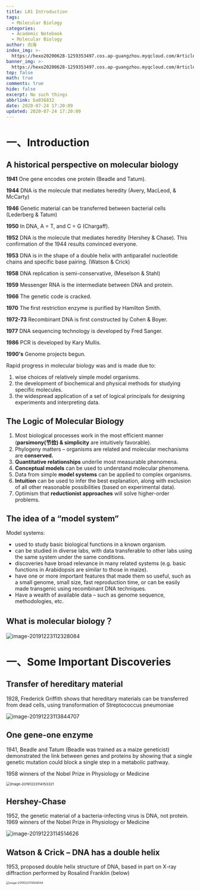 ```yaml
---
title: L01 Introduction
tags:
  - Molecular Biology
categories:
  - Academic Notebook
  - Molecular Biology
author: 向海
index_img: >-
  https://hexo20200628-1259353497.cos.ap-guangzhou.myqcloud.com/Articles/Academic_Notes/Molecular%20Biology/20200724_%EC%BA%AC%EB%A3%A8%ED%83%88%EC%B6%9C.png
banner_img: >-
  https://hexo20200628-1259353497.cos.ap-guangzhou.myqcloud.com/Articles/Academic_Notes/Molecular%20Biology/20200724_Sunlight%281%29.jpg
top: false
math: true
comments: true
hide: false
excerpt: No such things
abbrlink: ba036832
date: 2020-07-24 17:20:09
updated: 2020-07-24 17:20:09
---
```


# 一、Introduction

## A historical perspective on molecular biology

**1941** One gene encodes one protein (Beadle and Tatum).

**1944** DNA is the molecule that mediates heredity (Avery, MacLeod, & McCarty)

**1946** Genetic material can be transferred between bacterial cells (Lederberg & Tatum) 

**1950** In DNA, A = T, and C = G (Chargaff). 

**1952** DNA is the molecule that mediates heredity (Hershey & Chase). This confirmation of the 1944 results convinced everyone.

**1953** DNA is in the shape of a double helix with antiparallel nucleotide chains and specific base pairing. (Watson & Crick)

**1958** DNA replication is semi-conservative, (Meselson & Stahl)

**1959** Messenger RNA is the intermediate between DNA and protein.

**1966** The genetic code is cracked. 

**1970** The first restriction enzyme is purified by Hamilton Smith. 

**1972-73** Recombinant DNA is first constructed by Cohen & Boyer. 

**1977** DNA sequencing technology is developed by Fred Sanger.

**1986** PCR is developed by Kary Mullis.

**1990's** Genome projects begun. 



Rapid progress in molecular biology was and is made due to:
1. wise choices of relatively simple model organisms.
2. the development of biochemical and physical methods for studying specific molecules.
3. the widespread application of a set of logical principals for designing experiments and interpreting data.

## The Logic of Molecular Biology

1. Most biological processes work in the most efficient manner (**parsimony(节俭) & simplicity** are intuitively favorable).
2. Phylogeny matters – organisms are related and molecular mechanisms are **conserved.**
3. **Quantitative relationships** underlie most measurable phenomena.
4. **Conceptual models** can be used to understand molecular phenomena.
5. Data from simple **model systems** can be applied to complex organisms.
6. **Intuition** can be used to infer the best explanation, along with exclusion of all other reasonable possibilities (based on experimental data).
7. Optimism that **reductionist approaches** will solve higher-order problems.

## The idea of a “model system”
Model systems: 

+ used to study basic biological functions in a known organism. 
+ can be studied in diverse labs, with data transferable to other labs using the same system under the same conditions. 
+ discoveries have broad relevance in many related systems (e.g. basic functions in Arabidopsis are similar to those in maize). 
+ have one or more important features that made them so useful, such as a small genome, small size, fast reproduction time, or can be easily made transgenic using recombinant DNA techniques. 
+ Have a wealth of available data – such as genome sequence, methodologies, etc.

## What is molecular biology？

![image-20191223112328084](https://20190531-1259353497.cos.ap-guangzhou.myqcloud.com/image-20191223112328084.png)

# 一、Some Important Discoveries

## Transfer of hereditary material

1928, Frederick Griffith shows that hereditary materials can be transferred from dead cells, using transformation of Streptococcus pneumoniae

![image-20191223113844707](https://20190531-1259353497.cos.ap-guangzhou.myqcloud.com/image-20191223113844707.png)

## One gene-one enzyme

1941, Beadle and Tatum (Beadle was trained as a maize geneticist) demonstrated the link between genes and proteins by showing that a single genetic mutation could block a single step in a metabolic pathway. 

1958 winners of the Nobel Prize in Physiology or Medicine

<img src="https://20190531-1259353497.cos.ap-guangzhou.myqcloud.com/image-20191223114153321.png" alt="image-20191223114153321" style="zoom:67%;" />

## Hershey-Chase

1952, the genetic material of a bacteria-infecting virus is DNA, not protein.
1969 winners of the Nobel Prize in Physiology or Medicine

![image-20191223114514626](https://20190531-1259353497.cos.ap-guangzhou.myqcloud.com/image-20191223114514626.png)

## Watson & Crick – DNA has a double helix

1953, proposed double helix structure of DNA, based in part on X-ray diffraction performed by Rosalind Franklin (below)

<img src="https://20190531-1259353497.cos.ap-guangzhou.myqcloud.com/image-20191223114544544.png" alt="image-20191223114544544" style="zoom:50%;" />

